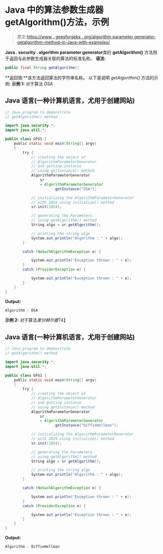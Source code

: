 # Java 中的算法参数生成器 getAlgorithm()方法，示例

> 原文:[https://www . geesforgeks . org/algorithm parameter generator-getalgorithm-method-in-Java-with-examples/](https://www.geeksforgeeks.org/algorithmparametergenerator-getalgorithm-method-in-java-with-examples/)

**Java . security . algorithm parameter generator**类的 **getAlgorithm()** 方法用于返回与此参数生成器关联的算法的标准名称。
**语法:**

```java
public final String getAlgorithm()
```

**返回值:**该方法返回算法的字符串名称。
以下是说明 *getAlgorithm()* 方法的示例:
**示例 1:** 对于算法 *DSA*

## Java 语言(一种计算机语言，尤用于创建网站)

```java
// Java program to demonstrate
// getAlgorithm() method

import java.security.*;
import java.util.*;

public class GFG1 {
    public static void main(String[] argv)
    {
        try {
            // creating the object of
            // AlgorithmParameterGenerator
            // and getting instance
            // using getInstance() method
            AlgorithmParameterGenerator
                sr
                = AlgorithmParameterGenerator
                      .getInstance("DSA");

            // initializing the AlgorithmParameterGenerator
            // with 1024 using initialize() method
            sr.init(1024);

            // generating the Parameters
            // using getAlgorithm() method
            String algo = sr.getAlgorithm();

            // printing the string algo
            System.out.println("Algorithm : " + algo);
        }

        catch (NoSuchAlgorithmException e) {

            System.out.println("Exception thrown : " + e);
        }
        catch (ProviderException e) {

            System.out.println("Exception thrown : " + e);
        }
    }
}
```

**Output:** 

```java
Algorithm : DSA
```

**示例 2:** 对于算法*差分赫尔曼*T4】

## Java 语言(一种计算机语言，尤用于创建网站)

```java
// Java program to demonstrate
// getAlgorithm() method

import java.security.*;
import java.util.*;

public class GFG1 {
    public static void main(String[] argv)
    {
        try {
            // creating the object of
            // AlgorithmParameterGenerator
            // and getting instance
            // using getInstance() method
            AlgorithmParameterGenerator
                sr
                = AlgorithmParameterGenerator
                      .getInstance("DiffieHellman");

            // initializing the AlgorithmParameterGenerator
            // with 1024 using initialize() method
            sr.init(1024);

            // generating the Parameters
            // using getAlgorithm() method
            String algo = sr.getAlgorithm();

            // printing the string algo
            System.out.println("Algorithm : " + algo);
        }

        catch (NoSuchAlgorithmException e) {

            System.out.println("Exception thrown : " + e);
        }
        catch (ProviderException e) {

            System.out.println("Exception thrown : " + e);
        }
    }
}
```

**Output:** 

```java
Algorithm : DiffieHellman
```